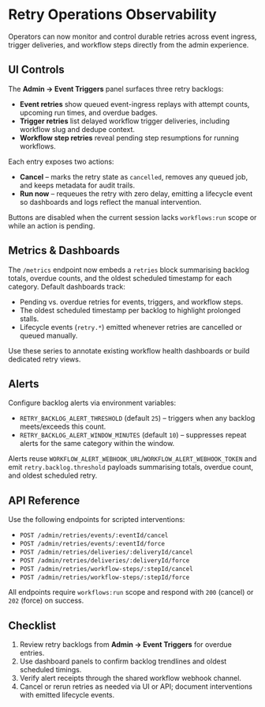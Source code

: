 # Retry Operations Observability

Operators can now monitor and control durable retries across event ingress, trigger deliveries, and workflow steps directly from the admin experience.

## UI Controls

The **Admin → Event Triggers** panel surfaces three retry backlogs:

- **Event retries** show queued event-ingress replays with attempt counts, upcoming run times, and overdue badges.
- **Trigger retries** list delayed workflow trigger deliveries, including workflow slug and dedupe context.
- **Workflow step retries** reveal pending step resumptions for running workflows.

Each entry exposes two actions:

- **Cancel** – marks the retry state as `cancelled`, removes any queued job, and keeps metadata for audit trails.
- **Run now** – requeues the retry with zero delay, emitting a lifecycle event so dashboards and logs reflect the manual intervention.

Buttons are disabled when the current session lacks `workflows:run` scope or while an action is pending.

## Metrics & Dashboards

The `/metrics` endpoint now embeds a `retries` block summarising backlog totals, overdue counts, and the oldest scheduled timestamp for each category. Default dashboards track:

- Pending vs. overdue retries for events, triggers, and workflow steps.
- The oldest scheduled timestamp per backlog to highlight prolonged stalls.
- Lifecycle events (`retry.*`) emitted whenever retries are cancelled or queued manually.

Use these series to annotate existing workflow health dashboards or build dedicated retry views.

## Alerts

Configure backlog alerts via environment variables:

- `RETRY_BACKLOG_ALERT_THRESHOLD` (default `25`) – triggers when any backlog meets/exceeds this count.
- `RETRY_BACKLOG_ALERT_WINDOW_MINUTES` (default `10`) – suppresses repeat alerts for the same category within the window.

Alerts reuse `WORKFLOW_ALERT_WEBHOOK_URL`/`WORKFLOW_ALERT_WEBHOOK_TOKEN` and emit `retry.backlog.threshold` payloads summarising totals, overdue count, and oldest scheduled retry.

## API Reference

Use the following endpoints for scripted interventions:

- `POST /admin/retries/events/:eventId/cancel`
- `POST /admin/retries/events/:eventId/force`
- `POST /admin/retries/deliveries/:deliveryId/cancel`
- `POST /admin/retries/deliveries/:deliveryId/force`
- `POST /admin/retries/workflow-steps/:stepId/cancel`
- `POST /admin/retries/workflow-steps/:stepId/force`

All endpoints require `workflows:run` scope and respond with `200` (cancel) or `202` (force) on success.

## Checklist

1. Review retry backlogs from **Admin → Event Triggers** for overdue entries.
2. Use dashboard panels to confirm backlog trendlines and oldest scheduled timings.
3. Verify alert receipts through the shared workflow webhook channel.
4. Cancel or rerun retries as needed via UI or API; document interventions with emitted lifecycle events.
